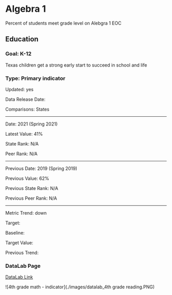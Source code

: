 # Algebra 1

Percent of students meet grade level on Alebgra 1 EOC

## Education

### Goal: K-12

Texas children get a strong early start to succeed in school and life

### Type: Primary indicator

Updated: yes

Data Release Date: 

Comparisons: States

----

Date: 2021 (Spring 2021)

Latest Value: 41%

State Rank: N/A

Peer Rank: N/A

----

Previous Date: 2019 (Spring 2019)

Previous Value: 62%

Previous State Rank: N/A

Previous Peer Rank: N/A

----

Metric Trend: down

Target: 

Baseline: 

Target Value: 

Previous Trend: 


<!--### Value

| Year        |  Value      | Rank        | Previous Year| Previous Value| Previous Rank  | Trend | 
| ----------- | ----------- | ----------- | ----------- | ----------- | ----------- | -----------|
|    2019     |    30%      | 42          |      2017   |   29%       |    45       |    up      | 

### **Data**

![4th grade reading](./images/4th grade reading.PNG)

![4th grade math](./images/tx_4th_grade_reading.PNG)


### **Source**

[NAEP](https://www.nationsreportcard.gov/profiles/stateprofile?chort=1&sub=RED&sj=AL&sfj=NP&st=AP&year=2019R3)

[NAEP](https://www.nationsreportcard.gov/ndecore/xplore/NDE)

[NAEP Map](https://www.nationsreportcard.gov/reading/states/scores/?grade=4)

### **Notes**
NAEP Assessment is every 2 years (previous was 2019)


### Indicator Page

[Indicator Page](https://indicators.texas2036.org/indicator/35)

![4th grade math - indicator](./images/indicators_4th grade reading.PNG)


-->
### DataLab Page

[DataLab Link](https://datalab.texas2036.org/igxywpc/national-assessment-of-educational-progress-naep-assessments-of-united-states?accesskey=xojlwjb)

![4th grade math - indicator](./images/datalab_4th grade reading.PNG)
